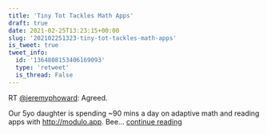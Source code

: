 ```yaml
---
title: 'Tiny Tot Tackles Math Apps'
draft: true
date: 2021-02-25T13:23:15+00:00
slug: '202102251323-tiny-tot-tackles-math-apps'
is_tweet: true
tweet_info:
  id: '1364808153406169093'
  type: 'retweet'
  is_thread: False
---
```




RT [@jeremyphoward](https://x.com/jeremyphoward): Agreed.

Our 5yo daughter is spending ~90 mins a day on adaptive math and reading apps with <http://modulo.app>. Bee… [continue reading](https://x.com/sytelus/status/1364808153406169093)
